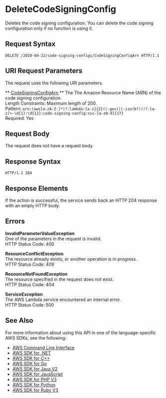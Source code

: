 # DeleteCodeSigningConfig<a name="API_DeleteCodeSigningConfig"></a>

Deletes the code signing configuration\. You can delete the code signing configuration only if no function is using it\. 

## Request Syntax<a name="API_DeleteCodeSigningConfig_RequestSyntax"></a>

```
DELETE /2020-04-22/code-signing-configs/CodeSigningConfigArn HTTP/1.1
```

## URI Request Parameters<a name="API_DeleteCodeSigningConfig_RequestParameters"></a>

The request uses the following URI parameters\.

 ** [CodeSigningConfigArn](#API_DeleteCodeSigningConfig_RequestSyntax) **   <a name="SSS-DeleteCodeSigningConfig-request-CodeSigningConfigArn"></a>
The The Amazon Resource Name \(ARN\) of the code signing configuration\.  
Length Constraints: Maximum length of 200\.  
Pattern: `arn:(aws[a-zA-Z-]*)?:lambda:[a-z]{2}((-gov)|(-iso(b?)))?-[a-z]+-\d{1}:\d{12}:code-signing-config:csc-[a-z0-9]{17}`   
Required: Yes

## Request Body<a name="API_DeleteCodeSigningConfig_RequestBody"></a>

The request does not have a request body\.

## Response Syntax<a name="API_DeleteCodeSigningConfig_ResponseSyntax"></a>

```
HTTP/1.1 204
```

## Response Elements<a name="API_DeleteCodeSigningConfig_ResponseElements"></a>

If the action is successful, the service sends back an HTTP 204 response with an empty HTTP body\.

## Errors<a name="API_DeleteCodeSigningConfig_Errors"></a>

 **InvalidParameterValueException**   
One of the parameters in the request is invalid\.  
HTTP Status Code: 400

 **ResourceConflictException**   
The resource already exists, or another operation is in progress\.  
HTTP Status Code: 409

 **ResourceNotFoundException**   
The resource specified in the request does not exist\.  
HTTP Status Code: 404

 **ServiceException**   
The AWS Lambda service encountered an internal error\.  
HTTP Status Code: 500

## See Also<a name="API_DeleteCodeSigningConfig_SeeAlso"></a>

For more information about using this API in one of the language\-specific AWS SDKs, see the following:
+  [ AWS Command Line Interface](https://docs.aws.amazon.com/goto/aws-cli/lambda-2015-03-31/DeleteCodeSigningConfig) 
+  [ AWS SDK for \.NET](https://docs.aws.amazon.com/goto/DotNetSDKV3/lambda-2015-03-31/DeleteCodeSigningConfig) 
+  [ AWS SDK for C\+\+](https://docs.aws.amazon.com/goto/SdkForCpp/lambda-2015-03-31/DeleteCodeSigningConfig) 
+  [ AWS SDK for Go](https://docs.aws.amazon.com/goto/SdkForGoV1/lambda-2015-03-31/DeleteCodeSigningConfig) 
+  [ AWS SDK for Java V2](https://docs.aws.amazon.com/goto/SdkForJavaV2/lambda-2015-03-31/DeleteCodeSigningConfig) 
+  [ AWS SDK for JavaScript](https://docs.aws.amazon.com/goto/AWSJavaScriptSDK/lambda-2015-03-31/DeleteCodeSigningConfig) 
+  [ AWS SDK for PHP V3](https://docs.aws.amazon.com/goto/SdkForPHPV3/lambda-2015-03-31/DeleteCodeSigningConfig) 
+  [ AWS SDK for Python](https://docs.aws.amazon.com/goto/boto3/lambda-2015-03-31/DeleteCodeSigningConfig) 
+  [ AWS SDK for Ruby V3](https://docs.aws.amazon.com/goto/SdkForRubyV3/lambda-2015-03-31/DeleteCodeSigningConfig) 